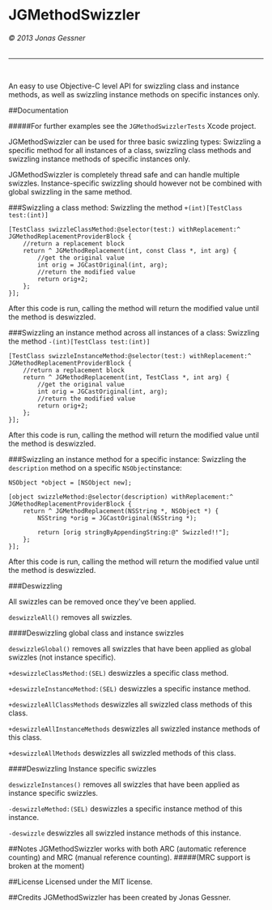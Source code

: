 <h1>JGMethodSwizzler</h1><h6>© 2013 Jonas Gessner</h6>

----------------
<br>

An easy to use Objective-C level API for swizzling class and instance methods, as well as swizzling instance methods on specific instances only.

##Documentation

#####For further examples see the `JGMethodSwizzlerTests` Xcode project.


JGMethodSwizzler can be used for three basic swizzling types: Swizzling a specific method for all instances of a class, swizzling class methods and swizzling instance methods of specific instances only.

JGMethodSwizzler is completely thread safe and can handle multiple swizzles. Instance-specific swizzling should however not be combined with global swizzling in the same method.



###Swizzling a class method:
Swizzling the method `+(int)[TestClass test:(int)]`
```objc
[TestClass swizzleClassMethod:@selector(test:) withReplacement:^ JGMethodReplacementProviderBlock {
	//return a replacement block
	return ^ JGMethodReplacement(int, const Class *, int arg) {
		//get the original value
		int orig = JGCastOriginal(int, arg);
		//return the modified value
		return orig+2;
	};
}];
```

After this code is run, calling the method will return the modified value until the method is deswizzled.


###Swizzling an instance method across all instances of a class:
Swizzling the method `-(int)[TestClass test:(int)]`
```objc
[TestClass swizzleInstanceMethod:@selector(test:) withReplacement:^ JGMethodReplacementProviderBlock {
	//return a replacement block
	return ^ JGMethodReplacement(int, TestClass *, int arg) {
		//get the original value
		int orig = JGCastOriginal(int, arg);
		//return the modified value
		return orig+2;
	};
}];
```

After this code is run, calling the method will return the modified value until the method is deswizzled.



###Swizzling an instance method for a specific instance:
Swizzling the `description` method on a specific `NSObject`instance:
```objc
NSObject *object = [NSObject new];

[object swizzleMethod:@selector(description) withReplacement:^ JGMethodReplacementProviderBlock {
	return ^ JGMethodReplacement(NSString *, NSObject *) {
		NSString *orig = JGCastOriginal(NSString *);
            
		return [orig stringByAppendingString:@" Swizzled!!"];
	};
}];
```

After this code is run, calling the method will return the modified value until the method is deswizzled.


###Deswizzling

All swizzles can be removed once they've been applied.


`deswizzleAll()` removes all swizzles.


####Deswizzling global class and instance swizzles

`deswizzleGlobal()` removes all swizzles that have been applied as global swizzles (not instance specific).

`+deswizzleClassMethod:(SEL)` deswizzles a specific class method.

`+deswizzleInstanceMethod:(SEL)` deswizzles a specific instance method.

`+deswizzleAllClassMethods` deswizzles all swizzled class methods of this class.

`+deswizzleAllInstanceMethods` deswizzles all swizzled instance methods of this class.

`+deswizzleAllMethods` deswizzles all swizzled methods of this class.


####Deswizzling Instance specific swizzles

`deswizzleInstances()` removes all swizzles that have been applied as instance specific swizzles.

`-deswizzleMethod:(SEL)` deswizzles a specific instance method of this instance.

`-deswizzle` deswizzles all swizzled instance methods of this instance.



##Notes
JGMethodSwizzler works with both ARC (automatic reference counting) and MRC (manual reference counting).
#####(MRC support is broken at the moment)

##License
Licensed under the MIT license.

##Credits
JGMethodSwizzler has been created by Jonas Gessner.

